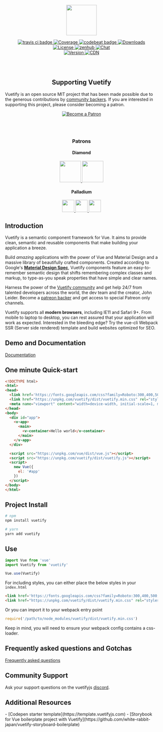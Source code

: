
<p align="center">
  <a href="https://vuetifyjs.com" target="_blank"><img width="100"src="https://vuetifyjs.com/static/doc-images/logo.svg"></a>
</p>

<p align="center">
  <a href="https://travis-ci.org/vuetifyjs/vuetify">
    <img src="https://img.shields.io/travis/vuetifyjs/vuetify.svg" alt="travis ci badge">
  </a>
  <a href="https://codecov.io/gh/vuetifyjs/vuetify">
    <img src="https://img.shields.io/codecov/c/github/vuetifyjs/vuetify.svg" alt="Coverage">
  </a>
  <a href="https://codebeat.co/projects/github-com-vuetifyjs-vuetify-dev">
    <img src="https://codebeat.co/badges/b2d1ce87-848b-440e-9d7e-df9883c0cd93" alt="codebeat badge">
  </a>
  <a href="https://www.npmjs.com/package/vuetify">
    <img src="https://img.shields.io/npm/dm/vuetify.svg" alt="Downloads">
  </a>
  <br>
  <a href="https://www.npmjs.com/package/vuetify">
    <img src="https://img.shields.io/npm/l/vuetify.svg" alt="License">
  </a>
  <a href="https://app.zenhub.com/workspace/o/vuetifyjs/vuetify/boards">
    <img src="https://img.shields.io/badge/Managed_with-ZenHub-5e60ba.svg" alt="zenhub">
  </a>
  <a href="https://chat.vuetifyjs.com">
    <img src="https://img.shields.io/badge/chat-on%20discord-7289da.svg" alt="Chat">
  </a>
  <br>
  <a href="https://www.npmjs.com/package/vuetify">
    <img src="https://img.shields.io/npm/v/vuetify.svg" alt="Version">
  </a>
  <a href="https://cdnjs.com/libraries/vuetify">
    <img src="https://img.shields.io/cdnjs/v/vuetify.svg" alt="CDN">
  </a>
</p>
<br><br>
<h2 align="center">Supporting Vuetify</h2>
<p>Vuetify is an open source MIT project that has been made possible due to the generous contributions by <a href="https://github.com/vuetifyjs/vuetify/blob/dev/BACKERS.md">community backers</a>. If you are interested in supporting this project, please consider becoming a patron.</p>

<p align="center">
  <a href="https://www.patreon.com/vuetify">
    <img src="https://c5.patreon.com/external/logo/become_a_patron_button.png" alt="Become a Patron" />
  </a>
</p>

<br><br>
<h3 align="center">Patrons</h3>

<h4 align="center">Diamond</h4>

<p align="center">
  <a href="https://careers.lmax.com/?utm_source=vuetify&utm_medium=github-link&utm_campaign=lmax-careers">
    <img height="70px" src="https://vuetifyjs.com/static/doc-images/backers/lmax-exchange.png">
  </a>
  <a href="http://intygrate.com/?ref=vuetify-github">
    <img height="70px" src="https://vuetifyjs.com/static/doc-images/backers/intygrate.png">
  </a>
</p>

<h4 align="center">Palladium</h4>

<p align="center">
  <a href="http://www.eikospartners.com/?ref=vuetify-github">
    <img height="40px" src="https://vuetifyjs.com/static/doc-images/backers/eikos-partners.webp">
  </a>
  <a href="https://application.rategenius.com/?ref=vuetify-github">
    <img height="40px" src="https://vuetifyjs.com/static/doc-images/backers/rate-genius.png">
  </a>
  <a href="http://quitt.ch/?ref=vuetify-github">
    <img height="40px" src="https://vuetifyjs.com/static/doc-images/backers/quitt.png">
  </a>
</p>

<h2>Introduction</h2>

<p>Vuetify is a semantic component framework for Vue. It aims to provide clean, semantic and reusable components that make building your application a breeze.</p>

<p>Build <i>amazing</i> applications with the power of Vue and Material Design and a massive library of beautifully crafted components. Created according to Google's <strong><a href="https://material.io/" target="_blank">Material Design Spec</a></strong>, Vuetify components feature an easy-to-remember semantic design that shifts remembering complex classes and markup, to type-as-you speak properties that have simple and clear names.</p>

<p>Harness the power of the <a href="https://chat.vuetifyjs.com">Vuetify community</a> and get help 24/7 from talented developers across the world, the dev team and the creator, John Leider. Become a <a href="https://www.patreon.com/vuetify">patreon backer</a> and get access to special Patreon only channels.</p>
  
<p>Vuetify supports all <strong>modern browsers</strong>, including IE11 and Safari 9+. From mobile to laptop to desktop, you can rest assured that your application will work as expected. Interested in the bleeding edge? Try the vue-cli Webpack SSR (Server side rendered) template and build websites optimized for SEO.</p>

<h2>Demo and Documentation</h2>

<a href="https://vuetifyjs.com" target="_blank">Documentation</a>

<h2>One minute Quick-start</h2>

```html
<!DOCTYPE html>
<html>
<head>
  <link href='https://fonts.googleapis.com/css?family=Roboto:300,400,500,700|Material+Icons' rel="stylesheet">
  <link href="https://unpkg.com/vuetify/dist/vuetify.min.css" rel="stylesheet">
  <meta name="viewport" content="width=device-width, initial-scale=1, maximum-scale=1, user-scalable=no, minimal-ui">
</head>
<body>
  <div id="app">
    <v-app>
      <main>
        <v-container>Hello world</v-container>
      </main>
    </v-app>
  </div>

  <script src="https://unpkg.com/vue/dist/vue.js"></script>
  <script src="https://unpkg.com/vuetify/dist/vuetify.js"></script>
  <script>
    new Vue({
      el: '#app'
    })
  </script>
</body>
</html>
```

<h2>Project Install</h2>

``` bash
# npm
npm install vuetify
```

``` bash
# yarn
yarn add vuetify
```

## Use

```javascript
import Vue from 'vue'
import Vuetify from 'vuetify'

Vue.use(Vuetify)
```

For including styles, you can either place the below styles in your `index.html`
```html
<link href='https://fonts.googleapis.com/css?family=Roboto:300,400,500,700|Material+Icons' rel="stylesheet">
<link href="https://unpkg.com/vuetify/dist/vuetify.min.css" rel="stylesheet">
```
Or you can import it to your webpack entry point
```javascript
require('/path/to/node_modules/vuetify/dist/vuetify.min.css')
```
Keep in mind, you will need to ensure your webpack config contains a css-loader.

<h2>Frequently asked questions and Gotchas</h2>
<a href="https://vuetifyjs.com/vuetify/frequently-asked-questions" target="_blank">Frequently asked questions</a>

<h2>Community Support</h2>
Ask your support questions on the vuetifyjs <a href="https://chat.vuetifyjs.com">discord</a>.

<h2>Additional Resources</h2>
- [Codepen starter template](https://template.vuetifyjs.com)
- [Storybook for Vue boilerplate project with Vuetify](https://github.com/white-rabbit-japan/vuetify-storyboard-boilerplate)



